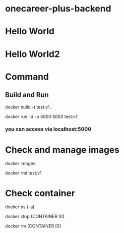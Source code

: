 # onecareer-plus-backend

# Hello World

# Hello World2

# Command
## Build and Run
docker build -t test:v1 .

docker run -d -p 5000:5000 test:v1

### you can access via localhost:5000

# Check and manage images
docker images

docker rmi test:v1

# Check container
docker ps (-a)

docker stop (CONTAINER ID)

docker rm (CONTAINER ID)
